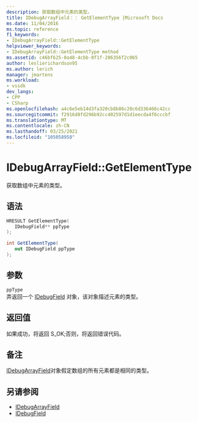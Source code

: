 ```yaml
---
description: 获取数组中元素的类型。
title: IDebugArrayField：： GetElementType |Microsoft Docs
ms.date: 11/04/2016
ms.topic: reference
f1_keywords:
- IDebugArrayField::GetElementType
helpviewer_keywords:
- IDebugArrayField::GetElementType method
ms.assetid: c46bf625-0a48-4cbb-8f1f-286356f2c065
author: leslierichardson95
ms.author: lerich
manager: jmartens
ms.workload:
- vssdk
dev_langs:
- CPP
- CSharp
ms.openlocfilehash: a4c6e5eb14d3fa320cb8b86c20c6d336466c42cc
ms.sourcegitcommit: f2916d8fd296b92cc402597d1d1eecda4f6cccbf
ms.translationtype: MT
ms.contentlocale: zh-CN
ms.lasthandoff: 03/25/2021
ms.locfileid: "105058958"
---
```

# <a name="idebugarrayfieldgetelementtype"></a>IDebugArrayField::GetElementType
获取数组中元素的类型。

## <a name="syntax"></a>语法

```cpp
HRESULT GetElementType( 
   IDebugField** ppType
);
```

```csharp
int GetElementType(
   out IDebugField ppType
);
```

## <a name="parameters"></a>参数
`ppType`\
弄返回一个 [IDebugField](../../../extensibility/debugger/reference/idebugfield.md) 对象，该对象描述元素的类型。

## <a name="return-value"></a>返回值
 如果成功，将返回 S_OK;否则，将返回错误代码。

## <a name="remarks"></a>备注
 [IDebugArrayField](../../../extensibility/debugger/reference/idebugarrayfield.md)对象假定数组的所有元素都是相同的类型。

## <a name="see-also"></a>另请参阅
- [IDebugArrayField](../../../extensibility/debugger/reference/idebugarrayfield.md)
- [IDebugField](../../../extensibility/debugger/reference/idebugfield.md)
